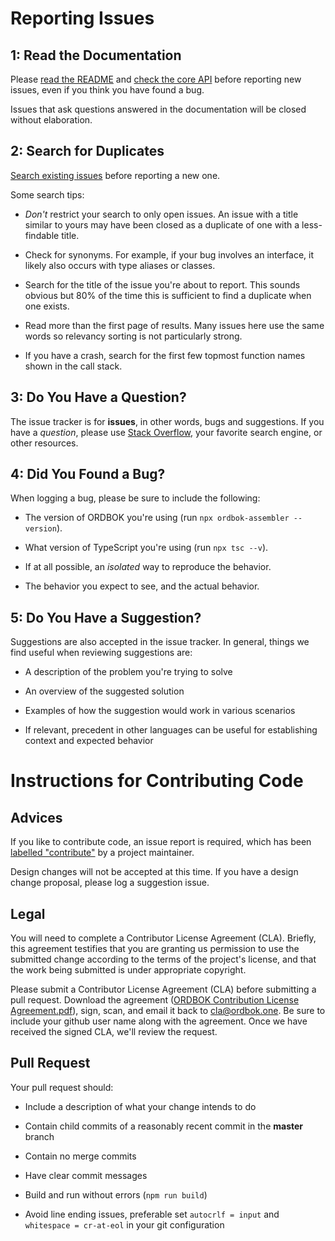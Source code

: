 Reporting Issues
================

1: Read the Documentation
-------------------------

Please [read the README](https://github.com/ordbok/core)
and [check the core API](https://ordbok.github.io/core)
before reporting new issues, even if you think you have found a bug.

Issues that ask questions answered in the documentation will be closed without
elaboration.



2: Search for Duplicates
------------------------

[Search existing issues](https://github.com/ordbok/core/search?type=Issues)
before reporting a new one.

Some search tips:

- *Don't* restrict your search to only open issues. An issue with a title
  similar to yours may have been closed as a duplicate of one with a
  less-findable title.

- Check for synonyms. For example, if your bug involves an interface, it likely
  also occurs with type aliases or classes.

- Search for the title of the issue you're about to report. This sounds obvious
  but 80% of the time this is sufficient to find a duplicate when one exists.

- Read more than the first page of results. Many issues here use the same words
  so relevancy sorting is not particularly strong.

- If you have a crash, search for the first few topmost function names shown in
  the call stack.



3: Do You Have a Question?
--------------------------

The issue tracker is for **issues**, in other words, bugs and suggestions.
If you have a *question*, please use
[Stack Overflow](http://stackoverflow.com/questions/tagged/ordbok),
your favorite search engine, or other resources.



4: Did You Found a Bug?
-----------------------

When logging a bug, please be sure to include the following:

- The version of ORDBOK you're using (run `npx ordbok-assembler --version`).

- What version of TypeScript you're using (run `npx tsc --v`).

- If at all possible, an *isolated* way to reproduce the behavior.

- The behavior you expect to see, and the actual behavior.



5: Do You Have a Suggestion?
----------------------------

Suggestions are also accepted in the issue tracker. In general, things we find
useful when reviewing suggestions are:

- A description of the problem you're trying to solve

- An overview of the suggested solution

- Examples of how the suggestion would work in various scenarios

- If relevant, precedent in other languages can be useful for establishing
  context and expected behavior



Instructions for Contributing Code
==================================

Advices
-------

If you like to contribute code, an issue report is required, which has been
[labelled "contribute"](https://github.com/ordbok/core/issues?q=is%3Aopen+is%3Aissue+label%3A%22contribute%22)
by a project maintainer.

Design changes will not be accepted at this time. If you have a design change
proposal, please log a suggestion issue.


Legal
-----

You will need to complete a Contributor License Agreement (CLA). Briefly, this
agreement testifies that you are granting us permission to use the submitted
change according to the terms of the project's license, and that the work being
submitted is under appropriate copyright.

Please submit a Contributor License Agreement (CLA) before submitting a pull
request. Download the agreement
([ORDBOK Contribution License Agreement.pdf](https://ordbok.github.io/cla/ORDBOK%20Contribution%20License%20Agreement.pdf)),
sign, scan, and email it back to <cla@ordbok.one>. Be sure to include your
github user name along with the agreement. Once we have received the signed CLA,
we'll review the request.



Pull Request
------------

Your pull request should:

- Include a description of what your change intends to do

- Contain child commits of a reasonably recent commit in the **master** branch

- Contain no merge commits

- Have clear commit messages

- Build and run without errors (`npm run build`)

- Avoid line ending issues, preferable set
  `autocrlf = input` and `whitespace = cr-at-eol` in your git configuration
